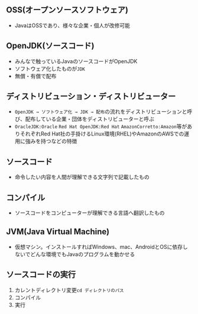## OSS(オープンソースソフトウェア)
- JavaはOSSであり、様々な企業・個人が改修可能
## OpenJDK(ソースコード)
- みんなで触っているJavaのソースコードがOpenJDK
- ソフトウェア化したものが`JDK`
- 無償・有償で配布
## ディストリビューション・ディストリビューター
- `OpenJDK → ソフトウェア化 → JDK → 配布`の流れをディストリビューションと呼び、配布している企業・団体をディストリビューターと呼ぶ
- `OracleJDK:Oracle` `Red Hat OpenJDK:Red Hat` `AmazonCorretto:Amazon`等がありそれぞれRed Hat社の手掛けるLinux環境(RHEL)やAmazonのAWSでの運用に強みを持つなどの特徴
## ソースコード
- 命令したい内容を人間が理解できる文字列で記載したもの
## コンパイル
- ソースコードをコンピューターが理解できる言語へ翻訳したもの
## JVM(Java Virtual Machine)
- 仮想マシン。インストールすればWindows、mac、AndroidとOSに依存しないでどんな環境でもJavaのプログラムを動かせる
## ソースコードの実行
1. カレントディレクトリ変更`cd ディレクトリのパス`
2. コンパイル
3. 実行
